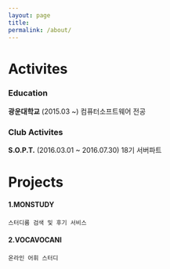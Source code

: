 ```yaml
---
layout: page
title:
permalink: /about/
---
```


# Activites

### Education

**광운대학교** (2015.03 ~)
컴퓨터소프트웨어 전공

### Club Activites

**S.O.P.T.** (2016.03.01 ~ 2016.07.30)
18기 서버파트

<div class='divider'></div>

# Projects

#### 1.MONSTUDY
    스터디룸 검색 및 후기 서비스
#### 2.VOCAVOCANI
    온라인 어휘 스터디
